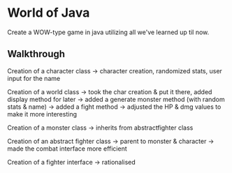 # World of Java

Create a WOW-type game in java utilizing all we've learned up til now.

## Walkthrough

Creation of a character class
    -> character creation, randomized stats, user input for the name

Creation of a world class
    -> took the char creation & put it there, added display method for later
    -> added a generate monster method (with random stats & name)
    -> added a fight method
    -> adjusted the HP & dmg values to make it more interesting

Creation of a monster class
    -> inherits from abstractfighter class

Creation of an abstract fighter class
    -> parent to monster & character
    -> made the combat interface more efficient 

Creation of a fighter interface
    -> rationalised 